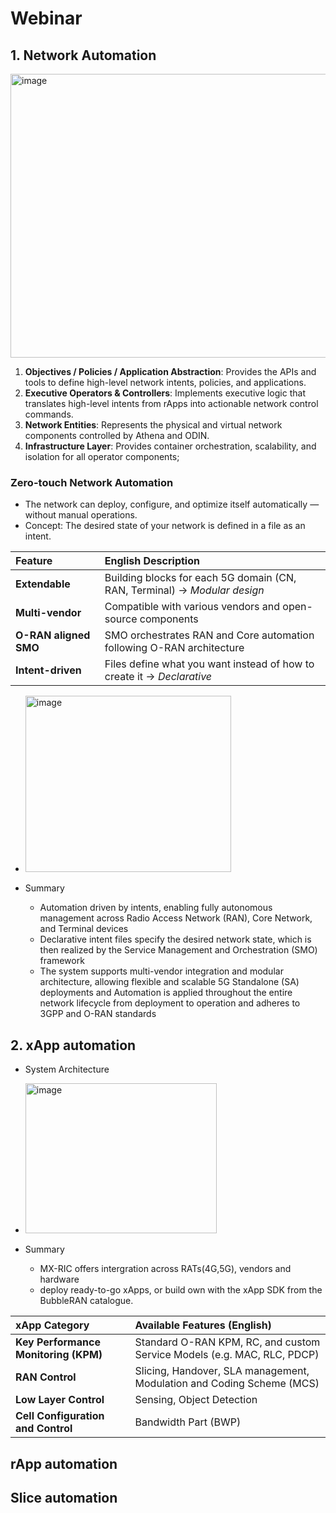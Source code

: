 # Webinar
## 1.  Network Automation
<img width="810" height="454" alt="image" src="https://github.com/user-attachments/assets/0bf6a877-2d3d-4d05-bfe5-84983a48f732" />

1. **Objectives / Policies / Application Abstraction**: Provides the APIs and tools to define high-level network intents, policies, and applications.
2. **Executive Operators & Controllers**: Implements executive logic that translates high-level intents from rApps into actionable network control commands.
3. **Network Entities**: Represents the physical and virtual network components controlled by Athena and ODIN.
4. **Infrastructure Layer**: Provides container orchestration, scalability, and isolation for all operator components;

### Zero-touch Network Automation
- The network can deploy, configure, and optimize itself automatically — without manual operations.
- Concept: The desired state of your network is defined in a file as an intent.

| Feature               | English Description                                                       |                                                    
| :-------------------- | :------------------------------------------------------------------------ | 
| **Extendable**        | Building blocks for each 5G domain (CN, RAN, Terminal) → *Modular design* | 
| **Multi-vendor**      | Compatible with various vendors and open-source components                |                                                 
| **O-RAN aligned SMO** | SMO orchestrates RAN and Core automation following O-RAN architecture     | 
| **Intent-driven**     | Files define what you want instead of how to create it → *Declarative*    | 

- <img width="329" height="282" alt="image" src="https://github.com/user-attachments/assets/122fffd4-5e65-457e-a8af-ae7ed875f409" />

- Summary
  - Automation driven by intents, enabling fully autonomous management across Radio Access Network (RAN), Core Network, and Terminal devices
  - Declarative intent files specify the desired network state, which is then realized by the Service Management and Orchestration (SMO) framework
  - The system supports multi-vendor integration and modular architecture, allowing flexible and scalable 5G Standalone (SA) deployments and Automation is applied throughout the entire network lifecycle from deployment to operation and adheres to 3GPP and O-RAN standards
 
## 2. xApp automation
- System Architecture
- <img width="306" height="240" alt="image" src="https://github.com/user-attachments/assets/701f1c0d-4f52-4665-ba0d-1b57ed61b7c6" />

- Summary
  - MX-RIC offers intergration across RATs(4G,5G), vendors and hardware
  - deploy ready-to-go xApps, or build own with the xApp SDK from the BubbleRAN catalogue.
 
| xApp Category                        | Available Features (English)                                            | 
| :----------------------------------- | :---------------------------------------------------------------------- | 
| **Key Performance Monitoring (KPM)** | Standard O-RAN KPM, RC, and custom Service Models (e.g. MAC, RLC, PDCP) | 
| **RAN Control**                      | Slicing, Handover, SLA management, Modulation and Coding Scheme (MCS)   | 
| **Low Layer Control**                | Sensing, Object Detection                                               | 
| **Cell Configuration and Control**   | Bandwidth Part (BWP)                                                    | 
## rApp automation
## Slice automation
